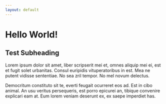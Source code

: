 ```yaml
---
layout: default
---
```


# Hello World!
## Test Subheading
Lorem ipsum dolor sit amet, liber scripserit mei et, omnes aliquip mei ei, est et fugit solet urbanitas. Consul euripidis vituperatoribus in est. Mea ne putent vidisse sententiae. No sea zril tempor. No mel novum delectus.

Democritum constituto sit te, everti feugait ocurreret eos ad. Est in cibo animal. An usu veritus persequeris, est porro epicurei an, tibique convenire explicari eam at. Eum lorem veniam deserunt ex, ex saepe imperdiet has.
